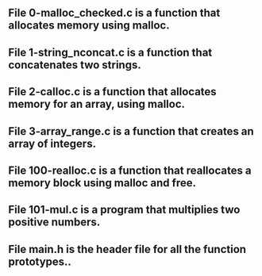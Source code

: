 ## File 0-malloc_checked.c is a function that allocates memory using malloc.

## File 1-string_nconcat.c is a function that concatenates two strings.

## File 2-calloc.c is a function that allocates memory for an array, using malloc.

## File 3-array_range.c is a function that creates an array of integers.

## File 100-realloc.c is a function that reallocates a memory block using malloc and free.

## File 101-mul.c is a program that multiplies two positive numbers.

## File main.h is the header file for all the function prototypes..
